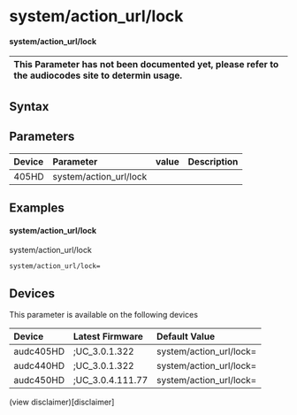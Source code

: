 ﻿---
description: system/action_url/lock
search: false
---

# system/action_url/lock

#### system/action_url/lock


| This Parameter has not been documented yet, please refer to the audiocodes site to determin usage.  | 
| :--- |

## Syntax

## Parameters
|Device|Parameter|value|Description|
|:---|:---|:---|:---|
| 405HD | system/action_url/lock |  |  |

## Examples
#### system/action_url/lock

system/action_url/lock

```
system/action_url/lock=
```

## Devices
This parameter is available on the following devices

| Device | Latest Firmware | Default Value |
|:---|:---|:---|
| audc405HD | ;UC_3.0.1.322 | system/action_url/lock= 
| audc440HD | ;UC_3.0.1.322 | system/action_url/lock= 
| audc450HD | ;UC_3.0.4.111.77 | system/action_url/lock= 

(view disclaimer)[disclaimer]
